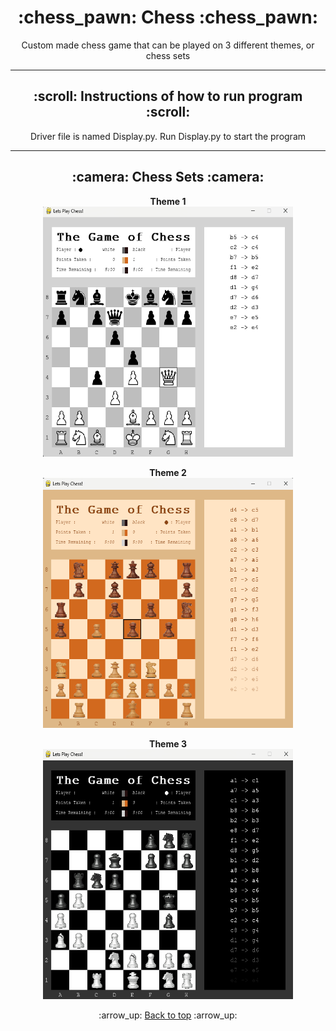 <h1 align="center">:chess_pawn: Chess :chess_pawn:</h1>
<p align="center">
    Custom made chess game that can be played on 3 different themes, or chess sets
</p>

---
<!-- instruction section -->
<h2 align="center">:scroll: Instructions of how to run program :scroll:</h2>
<p align='center'>Driver file is named Display.py. Run Display.py to start the program</p>

---
<h2 align="center">:camera: Chess Sets :camera:</h2>
<div align="center">

**Theme 1**<br>
<img width="400" height="400" alt="Database Data" src="Project_Images/Theme_One.png">

**Theme 2**<br>
<img width="400" height="400" alt="Database Data" src="Project_Images/Theme_Two.png">

**Theme 3**<br>
<img width="400" height="400" alt="Database Data" src="Project_Images/Theme_Three.png">
</div>

<!-- footer section -->
<div align="center">
    <p>:arrow_up: <a href="#chess_pawn-Chess-chess_pawn">Back to top</a> :arrow_up:</p>
</div>
